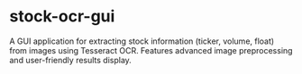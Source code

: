 # stock-ocr-gui
A GUI application for extracting stock information (ticker, volume, float) from images using Tesseract OCR. Features advanced image preprocessing and user-friendly results display.
